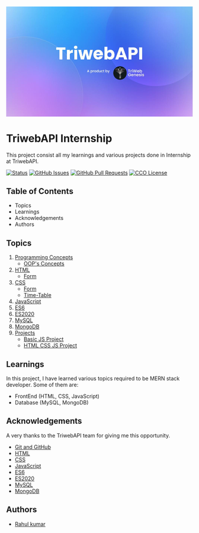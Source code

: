 ![Logo](/TriwebAPI.jpg)

# TriwebAPI Internship
This project consist all my learnings and various projects done in Internship at TriwebAPI.

[![Status](https://img.shields.io/badge/status-active-success.svg)](https://github.com/krish3742/TriwebAPI-Learning/) [![GitHub Issues](https://img.shields.io/github/issues/krish3742/TriwebAPI-Learning.svg)](https://github.com/krish3742/TriwebAPI-Learning/issues) [![GitHub Pull Requests](https://img.shields.io/github/issues-pr/krish3742/TriwebAPI-Learning.svg)](https://github.com/krish3742/TriwebAPI-Learning/pulls) [![CCO License](https://img.shields.io/badge/license-CCO-yellow.svg)](https://creativecommons.org/publicdomain/zero/1.0/)

## Table of Contents

 - Topics
 - Learnings
 - Acknowledgements
 - Authors

## Topics
 
 1. [Programming Concepts]()
    - [OOP's Concepts]()
 2. [HTML]()
    - [Form]()
 3. [CSS]()
    - [Form]()
    - [Time-Table]()
 4. [JavaScript]()
 5. [ES6]()
 6. [ES2020]()
 7. [MySQL]()
 8. [MongoDB]()
 9. [Projects]()
    - [Basic JS Project]()
    - [HTML CSS JS Project]()

## Learnings

In this project, I have learned various topics required to be MERN stack developer. Some of them are:

- FrontEnd (HTML, CSS, JavaScript)
- Database (MySQL, MongoDB)

## Acknowledgements

A very thanks to the TriwebAPI team for giving me this opportunity.
 - [Git and GitHub](https://www.youtube.com/playlist?list=PLIfcYFqzDXHnvnUUPqlp9GqzzgCuYlBsK)
 - [HTML](https://www.w3schools.com/html/)
 - [CSS](https://www.w3schools.com/w3css/defaulT.asp)
 - [JavaScript](https://www.youtube.com/playlist?list=PLIfcYFqzDXHlQrXp52rDY3VSTPNaOEBqT)
 - [ES6](https://www.youtube.com/playlist?list=PLIfcYFqzDXHnC1mtQBKYeGhXOYzh5vqD9)
 - [ES2020](https://youtube.com/playlist?list=PLIfcYFqzDXHmTrbi52rwEXyBt8X89MBih&si=oOKhec-uZ9o4p4-5)
 - [MySQL](https://www.youtube.com/playlist?list=PLIfcYFqzDXHkx3IvtBbsSwmXNljU5kdeM)
 - [MongoDB](https://www.youtube.com/playlist?list=PLIfcYFqzDXHkSPsm1DfMuA0TEgpycA2e1)


## Authors

- [Rahul kumar](https://github.com/RAHULKUMAR092)

